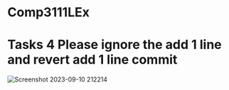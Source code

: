 # Comp3111LEx

# Tasks 4 Please ignore the add 1 line and revert add 1 line commit
![Screenshot 2023-09-10 212214](https://github.com/hoyinMok/Comp3111LEx/assets/144521708/eec02ba4-596b-4e80-82ab-6006af8285e3)
